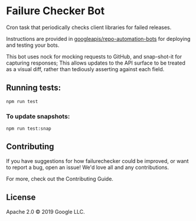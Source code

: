 # Failure Checker Bot

Cron task that periodically checks client libraries for failed releases.

Instructions are provided in [googleapis/repo-automation-bots](https://github.com/googleapis/repo-automation-bots/blob/main/README.md) for deploying and testing your bots.

This bot uses nock for mocking requests to GitHub, and snap-shot-it for capturing responses; This allows updates to the API surface to be treated as a visual diff, rather than tediously asserting against each field.

## Running tests:

`npm run test`

### To update snapshots:

`npm run test:snap`

## Contributing

If you have suggestions for how failurechecker could be improved, or want to report a bug, open an issue! We'd love all and any contributions.

For more, check out the Contributing Guide.

## License

Apache 2.0 © 2019 Google LLC.